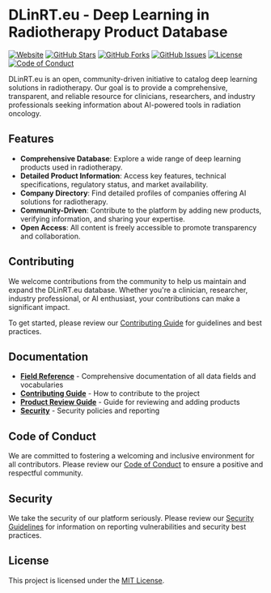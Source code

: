 # DLinRT.eu - Deep Learning in Radiotherapy Product Database

[![Website](https://img.shields.io/website?up_message=online&down_message=offline&url=https%3A%2F%2Fdlinrt.eu)](https://dlinrt.eu)
[![GitHub Stars](https://img.shields.io/github/stars/DLinRT-eu/website?style=social)](https://github.com/DLinRT-eu/website/stargazers)
[![GitHub Forks](https://img.shields.io/github/forks/DLinRT-eu/website?style=social)](https://github.com/DLinRT-eu/website/network/members)
[![GitHub Issues](https://img.shields.io/github/issues/DLinRT-eu/website)](https://github.com/DLinRT-eu/website/issues)
[![License](https://img.shields.io/github/license/DLinRT-eu/website)](https://github.com/DLinRT-eu/website/blob/main/LICENSE)
[![Code of Conduct](https://img.shields.io/badge/Code%20of%20Conduct-Contributor%20Covenant-2ea44f)](https://github.com/DLinRT-eu/website/blob/main/CODE_OF_CONDUCT.md)

DLinRT.eu is an open, community-driven initiative to catalog deep learning solutions in radiotherapy. Our goal is to provide a comprehensive, transparent, and reliable resource for clinicians, researchers, and industry professionals seeking information about AI-powered tools in radiation oncology.

## Features

- **Comprehensive Database**: Explore a wide range of deep learning products used in radiotherapy.
- **Detailed Product Information**: Access key features, technical specifications, regulatory status, and market availability.
- **Company Directory**: Find detailed profiles of companies offering AI solutions for radiotherapy.
- **Community-Driven**: Contribute to the platform by adding new products, verifying information, and sharing your expertise.
- **Open Access**: All content is freely accessible to promote transparency and collaboration.

## Contributing

We welcome contributions from the community to help us maintain and expand the DLinRT.eu database. Whether you're a clinician, researcher, industry professional, or AI enthusiast, your contributions can make a significant impact.

To get started, please review our [Contributing Guide](CONTRIBUTING.md) for guidelines and best practices.

## Documentation

- **[Field Reference](docs/FIELD_REFERENCE.md)** - Comprehensive documentation of all data fields and vocabularies
- **[Contributing Guide](CONTRIBUTING.md)** - How to contribute to the project
- **[Product Review Guide](docs/review/GUIDE.md)** - Guide for reviewing and adding products
- **[Security](SECURITY.md)** - Security policies and reporting

## Code of Conduct

We are committed to fostering a welcoming and inclusive environment for all contributors. Please review our [Code of Conduct](CODE_OF_CONDUCT.md) to ensure a positive and respectful community.

## Security

We take the security of our platform seriously. Please review our [Security Guidelines](SECURITY.md) for information on reporting vulnerabilities and security best practices.

## License

This project is licensed under the [MIT License](LICENSE).
